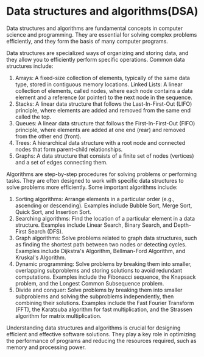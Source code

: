 # Data structures and algorithms(DSA)

Data structures and algorithms are fundamental concepts in computer science and programming. They are essential for solving complex problems efficiently, and they form the basis of many computer programs.

Data structures are specialized ways of organizing and storing data, and they allow you to efficiently perform specific operations. Common data structures include:

1. Arrays: A fixed-size collection of elements, typically of the same data type, stored in contiguous memory locations.
Linked Lists: A linear collection of elements, called nodes, where each node contains a data element and a reference (or pointer) to the next node in the sequence.
1. Stacks: A linear data structure that follows the Last-In-First-Out (LIFO) principle, where elements are added and removed from the same end called the top.
1. Queues: A linear data structure that follows the First-In-First-Out (FIFO) principle, where elements are added at one end (rear) and removed from the other end (front).
1. Trees: A hierarchical data structure with a root node and connected nodes that form parent-child relationships.
1. Graphs: A data structure that consists of a finite set of nodes (vertices) and a set of edges connecting them.

Algorithms are step-by-step procedures for solving problems or performing tasks. They are often designed to work with specific data structures to solve problems more efficiently. Some important algorithms include:

1. Sorting algorithms: Arrange elements in a particular order (e.g., ascending or descending). Examples include Bubble Sort, Merge Sort, Quick Sort, and Insertion Sort.
1. Searching algorithms: Find the location of a particular element in a data structure. Examples include Linear Search, Binary Search, and Depth-First Search (DFS).
1. Graph algorithms: Solve problems related to graph data structures, such as finding the shortest path between two nodes or detecting cycles. Examples include Dijkstra's Algorithm, Bellman-Ford Algorithm, and Kruskal's Algorithm.
1. Dynamic programming: Solve problems by breaking them into smaller, overlapping subproblems and storing solutions to avoid redundant computations. Examples include the Fibonacci sequence, the Knapsack problem, and the Longest Common Subsequence problem.
1. Divide and conquer: Solve problems by breaking them into smaller subproblems and solving the subproblems independently, then combining their solutions. Examples include the Fast Fourier Transform (FFT), the Karatsuba algorithm for fast multiplication, and the Strassen algorithm for matrix multiplication.

Understanding data structures and algorithms is crucial for designing efficient and effective software solutions. They play a key role in optimizing the performance of programs and reducing the resources required, such as memory and processing power.